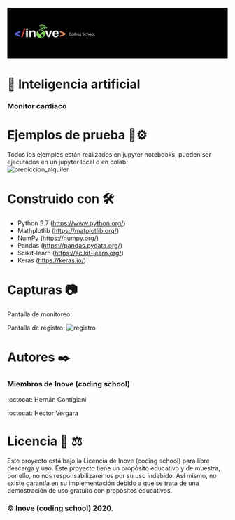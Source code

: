 ![logotipo](images/inove.jpg)
# :robot:	Inteligencia artificial
### Monitor cardiaco



# Ejemplos de prueba 🔧⚙️
Todos los ejemplos están realizados en jupyter notebooks, pueden ser ejecutados en un jupyter local o en colab:\
![prediccion_alquiler](https://github.com/InoveProyectos/charla_ia_ieee/blob/master/1_prediccion_alquiler.ipynb)

# Construido con 🛠️
- Python 3.7 (https://www.python.org/)
- Mathplotlib (https://matplotlib.org/)
- NumPy (https://numpy.org/)
- Pandas (https://pandas.pydata.org/)
- Scikit-learn (https://scikit-learn.org/)
- Keras (https://keras.io/)


# Capturas :camera:
Pantalla de monitoreo:


Pantalla de registro:
![registro](static/media/registerexample.jpeg)

# Autores ✒️
### Miembros de Inove (coding school)
:octocat: Hernán Contigiani 

:octocat: Hector Vergara

# Licencia 📄 :balance_scale:
Este proyecto está bajo la Licencia de Inove (coding school) para libre descarga y uso. Este proyecto tiene un propósito educativo y de muestra, por ello, no nos responsabilizaremos por su uso indebido. Así mismo, no existe garantía en su implementación debido a que se trata de una demostración de uso gratuito con propósitos educativos. 
### :copyright: Inove (coding school) 2020.


